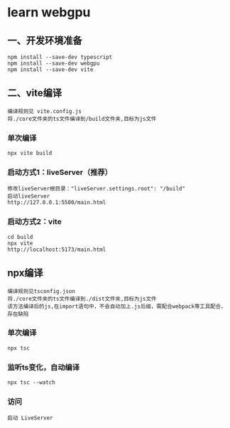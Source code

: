 # learn webgpu
## 一、开发环境准备
	npm install --save-dev typescript
	npm install --save-dev webgpu
	npm install --save-dev vite

## 二、vite编译
	编译规则见 vite.config.js
	将./core文件夹的ts文件编译到/build文件夹,目标为js文件
### 单次编译
	npx vite build
### 启动方式1：liveServer（推荐）
	修改liveServer根目录："liveServer.settings.root": "/build"
	启动liveServer
	http://127.0.0.1:5500/main.html
### 启动方式2：vite
	cd build
	npx vite
	http://localhost:5173/main.html

## npx编译
	编译规则见tsconfig.json
	将./core文件夹的ts文件编译到./dist文件夹,目标为js文件
	该方法编译后的js,在import语句中，不会自动加上.js后缀，需配合webpack等工具配合，存在缺陷
### 单次编译
	npx tsc
### 监听ts变化，自动编译
	npx tsc --watch
### 访问
	启动 LiveServer

